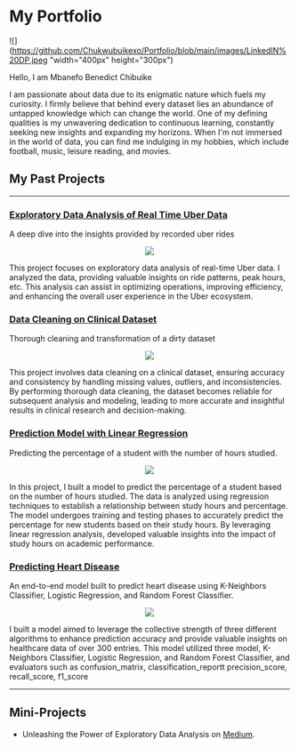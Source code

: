 # My Portfolio

![](https://github.com/Chukwubuikexo/Portfolio/blob/main/images/LinkedIN%20DP.jpeg "width="400px" height="300px")

Hello, I am Mbanefo Benedict Chibuike

I am passionate about data due to its enigmatic nature which fuels my curiosity. I firmly believe that behind every dataset lies an abundance of untapped knowledge which can change the world. One of my defining qualities is my unwavering dedication to continuous learning, constantly seeking new insights and expanding my horizons. When I'm not immersed in the world of data, you can find me indulging in my hobbies, which include football, music, leisure reading, and movies.

## My Past Projects
---
### [Exploratory Data Analysis of Real Time Uber Data](https://github.com/Chukwubuikexo/EDA-ON-UBER-DATA/blob/main/Uber_Data.ipynb) 
A deep dive into the insights provided by recorded uber rides

<p align="center"> 
<img src="https://github.com/Chukwubuikexo/Portfolio/blob/main/images/EDA%20img.jpg" />
</p>

This project focuses on exploratory data analysis of real-time Uber data. I analyzed the data, providing valuable insights on ride patterns, peak hours, etc. This analysis can assist in optimizing operations, improving efficiency, and enhancing the overall user experience in the Uber ecosystem.


### [Data Cleaning on Clinical Dataset](https://github.com/Chukwubuikexo/Clinical_data_test/blob/main/Clinical_data_test.ipynb) 
Thorough cleaning and transformation of a dirty dataset
    
<p align="center"> 
<img src="https://github.com/Chukwubuikexo/Portfolio/blob/main/images/cleaning%20img.jpg" />
</p>

This project involves data cleaning on a clinical dataset, ensuring accuracy and consistency by handling missing values, outliers, and inconsistencies. By performing thorough data cleaning, the dataset becomes reliable for subsequent analysis and modeling, leading to more accurate and insightful results in clinical research and decision-making.


### [Prediction Model with Linear Regression](https://github.com/Chukwubuikexo/Predicting-the-percentage-of-a-student-with-number-of-hours-studied)
Predicting the percentage of a student with the number of hours studied.

<p align="center"> 
<img src="https://github.com/Chukwubuikexo/Portfolio/blob/main/images/Linearreg.png" />
</p>

In this project, I built a model to predict the percentage of a student based on the number of hours studied. The data is analyzed using regression techniques to establish a relationship between study hours and percentage. The model undergoes training and testing phases to accurately predict the percentage for new students based on their study hours. By leveraging linear regression analysis, developed valuable insights into the impact of study hours on academic performance.

 
### [Predicting Heart Disease](https://github.com/EdidiongEsu/child-mortality/blob/master/README.md)
An end-to-end model built to predict heart disease using K-Neighbors Classifier, Logistic Regression, and Random Forest Classifier.

<p align="center"> 
<img src="https://github.com/Chukwubuikexo/Portfolio/blob/main/images/Heart%20disease.jpg"/>
</p>

I built a model aimed to leverage the collective strength of three different algorithms to enhance prediction accuracy and provide valuable insights on healthcare data of over 300 entries. This model utilized three model,  K-Neighbors Classifier, Logistic Regression, and Random Forest Classifier, and evaluators such as confusion_matrix, classification_reportt precision_score, recall_score, f1_score


---
## Mini-Projects
* Unleashing the Power of Exploratory Data Analysis on [Medium](https://chukwubuikexo.medium.com/unleashing-the-power-of-exploratory-data-analysis-fd00298119ad).

